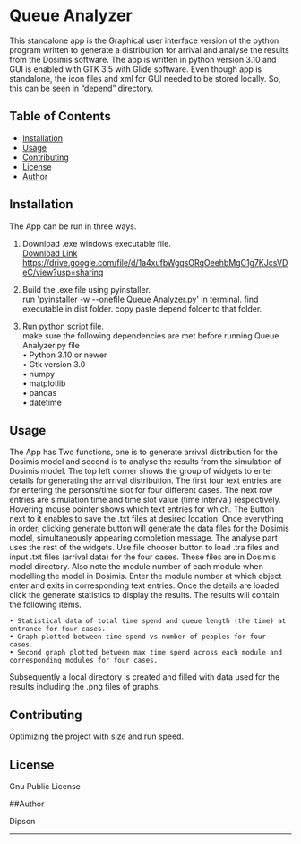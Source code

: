 # Queue Analyzer

This standalone app is the Graphical user interface version of the python program written to generate a distribution for arrival and analyse the results from the Dosimis software. The app is written in python version 3.10 and GUI is enabled with GTK 3.5 with Glide software. Even though app is standalone, the icon files and xml for GUI needed to be stored locally. So, this can be seen in “depend” directory.

## Table of Contents

- [Installation](#installation)
- [Usage](#usage)
- [Contributing](#contributing)
- [License](#license)
- [Author](#author)

## Installation

The App can be run in three ways.    
  
1. Download .exe windows executable file.  
[Download Link](https://drive.google.com/file/d/1a4xufbWgqsORqOeehbMgC1g7KJcsVDeC/view?usp=sharing)  
https://drive.google.com/file/d/1a4xufbWgqsORqOeehbMgC1g7KJcsVDeC/view?usp=sharing  
  
2. Build the .exe file using pyinstaller.  
run 'pyinstaller -w --onefile Queue Analyzer.py' in terminal.
find executable in dist folder. copy paste depend folder to that folder.  
  
3. Run python script file.  
make sure the following dependencies are met before running Queue Analyzer.py file  
• Python 3.10 or newer  
• Gtk version 3.0  
• numpy  
• matplotlib  
• pandas  
• datetime  



## Usage

The App has Two functions, one is to generate arrival distribution for the Dosimis model and second is to analyse the results from the simulation of Dosimis model. 
The top left corner shows the group of widgets to enter details for generating the arrival distribution. The first four text entries are for entering the persons/time slot for four different cases. The next row entries are simulation time and time slot value (time interval) respectively. Hovering mouse pointer shows which text entries for which. The Button next to it enables to save the .txt files at desired location. Once everything in order, clicking generate button will generate the data files for the Dosimis model, simultaneously appearing completion message.
The analyse part uses the rest of the widgets. Use file chooser button to load .tra files and input .txt files (arrival data) for the four cases. These files are in Dosimis model directory. Also note the module number of each module when modelling the model in Dosimis. Enter the module number at which object enter and exits in corresponding text entries. Once the details are loaded click the generate statistics to display the results. 
The results will contain the following items.    
  
    • Statistical data of total time spend and queue length (the time) at entrance for four cases.  
    • Graph plotted between time spend vs number of peoples for four cases.  
    • Second graph plotted between max time spend across each module and corresponding modules for four cases.  
    
Subsequently a local directory is created and filled with data used for the results including the .png files of graphs.

## Contributing

Optimizing the project with size and run speed.

## License

Gnu Public License  

##Author  

Dipson  

---

